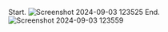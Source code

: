 Start.
![Screenshot 2024-09-03 123525](https://github.com/user-attachments/assets/e1a8a339-3ec7-4718-a3e8-f60b478366d4)
End.
![Screenshot 2024-09-03 123559](https://github.com/user-attachments/assets/f5871868-7fd6-4e83-978f-9e4ccf57bc7e)
